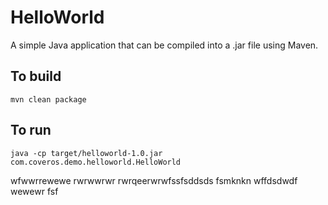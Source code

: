 HelloWorld
==========

A simple Java application that can be compiled into a .jar file using Maven.

To build
--------
    mvn clean package

To run
------
    java -cp target/helloworld-1.0.jar com.coveros.demo.helloworld.HelloWorld

wfwwrrewewe
rwrwwrwr
rwrqeerwrwfssfsddsds
fsmknkn
wffdsdwdf
wewewr
fsf
